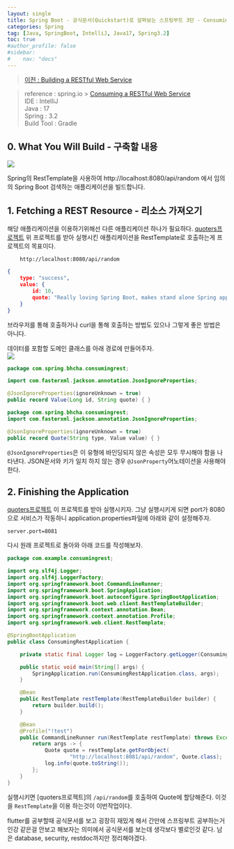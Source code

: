 ```yaml
---
layout: single
title: Spring Boot - 공식문서(Quickstart)로 살펴보는 스프링부트 3탄 - Consuming a RESTful Web Service
categories: Spring
tag: [Java, SpringBoot, IntelliJ, Java17, Spring3.2]
toc: true
#author_profile: false
#sidebar:
#    nav: "docs"
---
```


> [이전 : Building a RESTful Web Service](../springboot_공식문서2탄)

> reference : spring.io > [Consuming a RESTful Web Service](https://spring.io/guides/gs/consuming-rest)  
> IDE : IntelliJ  
> Java : 17  
> Spring : 3.2  
> Build Tool : Gradle



## 0. What You Will Build - 구축할 내용
<img src="/images/spring/img_12.png">  

Spring의 RestTemplate을 사용하여 http://localhost:8080/api/random 에서 
임의의 Spring Boot 검색하는 애플리케이션을 빌드합니다.

## 1. Fetching a REST Resource - 리소스 가져오기 
해당 애플리케이션을 이용하기위해선 다른 애플리케이션 하나가 필요하다. [quoters프로젝트](ttps://github.com/spring-guides/quoters)
위 프로젝트를 받아 실행시킨 애플리케이션을 RestTemplate로 호출하는게 프로젝트의 목표이다.
```link
    http://localhost:8080/api/random
```
```json
{
    type: "success",
    value: {
        id: 10,
        quote: "Really loving Spring Boot, makes stand alone Spring apps easy."
    }
}
```

브라우저를 통해 호출하거나 curl을 통해 호출하는 방법도 있으나 그렇게 좋은 방법은 아니다.  

데이터를 포함할 도메인 클래스를 아래 경로에 만들어주자.  
<img src="/images/spring/img_9.png">  
```java
package com.spring.bhcha.consumingrest;

import com.fasterxml.jackson.annotation.JsonIgnoreProperties;

@JsonIgnoreProperties(ignoreUnknown = true)
public record Value(Long id, String quote) { }
```

```java
package com.spring.bhcha.consumingrest;
import com.fasterxml.jackson.annotation.JsonIgnoreProperties;

@JsonIgnoreProperties(ignoreUnknown = true)
public record Quote(String type, Value value) { }
```
`@JsonIgnoreProperties`은 이 유형에 바인딩되지 않은 속성은 모두 무시해야 함을 나타낸다.
JSON문서와 키가 일치 하지 않는 경우 `@JsonProperty`어노테이션을 사용해야 한다.

## 2. Finishing the Application 
[quoters프로젝트](ttps://github.com/spring-guides/quoters) 이 프로젝트를 받아 실행시키자. 그냥 실행시키게 되면 port가 8080으로 서비스가 작동하니
application.properties파일에 아래와 같이 설정해주자.
```properties
server.port=8081
```

다시 원래 프로젝트로 돌아와 아래 코드를 작성해보자.
```java
package com.example.consumingrest;

import org.slf4j.Logger;
import org.slf4j.LoggerFactory;
import org.springframework.boot.CommandLineRunner;
import org.springframework.boot.SpringApplication;
import org.springframework.boot.autoconfigure.SpringBootApplication;
import org.springframework.boot.web.client.RestTemplateBuilder;
import org.springframework.context.annotation.Bean;
import org.springframework.context.annotation.Profile;
import org.springframework.web.client.RestTemplate;

@SpringBootApplication
public class ConsumingRestApplication {

	private static final Logger log = LoggerFactory.getLogger(ConsumingRestApplication.class);

	public static void main(String[] args) {
		SpringApplication.run(ConsumingRestApplication.class, args);
	}

	@Bean
	public RestTemplate restTemplate(RestTemplateBuilder builder) {
		return builder.build();
	}

	@Bean
	@Profile("!test")
	public CommandLineRunner run(RestTemplate restTemplate) throws Exception {
		return args -> {
			Quote quote = restTemplate.getForObject(
					"http://localhost:8081/api/random", Quote.class);
			log.info(quote.toString());
		};
	}
}
```
실행시키면 [quoters프로젝트]의 `/api/random`를 호출하여 Quote에 할당해준다. 이것을 `RestTemplate`을 이용 하는것이 이번작업이다.

flutter를 공부할때 공식문서를 보고 굉장히 재밌게 해서 간만에 스프링부트 공부하는거 인강 같은걸 안보고 해보자는 의미에서 공식문서를 보는데 생각보다 별로인것 같다.
남은 database, security, restdoc까지만 정리해야겠다.